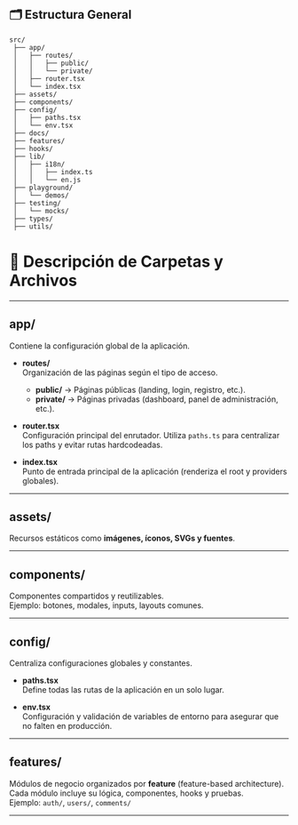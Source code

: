 ## 🗂️ Estructura General

```plaintext
src/
 ├── app/            
 │   ├── routes/     
 │   │   ├── public/     
 │   │   └── private/    
 │   ├── router.tsx      
 │   └── index.tsx       
 ├── assets/            
 ├── components/        
 ├── config/            
 │   ├── paths.tsx       
 │   └── env.tsx       
 ├── docs/         
 ├── features/          
 ├── hooks/             
 ├── lib/               
 │   ├── i18n/           
 │   │   ├── index.ts    
 │   │   └── en.js       
 ├── playground/         
 │   └── demos/          
 ├── testing/            
 │   └── mocks/          
 ├── types/             
 ├── utils/               
```

# 📁 Descripción de Carpetas y Archivos

---

## **app/**
Contiene la configuración global de la aplicación.

- **routes/**  
  Organización de las páginas según el tipo de acceso.
    - **public/** → Páginas públicas (landing, login, registro, etc.).
    - **private/** → Páginas privadas (dashboard, panel de administración, etc.).

- **router.tsx**  
  Configuración principal del enrutador. Utiliza `paths.ts` para centralizar los paths y evitar rutas hardcodeadas.

- **index.tsx**  
  Punto de entrada principal de la aplicación (renderiza el root y providers globales).

---

## **assets/**
Recursos estáticos como **imágenes, íconos, SVGs y fuentes**.

---

## **components/**
Componentes compartidos y reutilizables.  
Ejemplo: botones, modales, inputs, layouts comunes.

---

## **config/**
Centraliza configuraciones globales y constantes.

- **paths.tsx**  
  Define todas las rutas de la aplicación en un solo lugar.

- **env.tsx**  
  Configuración y validación de variables de entorno para asegurar que no falten en producción.

---

## **features/**
Módulos de negocio organizados por **feature** (feature-based architecture).  
Cada módulo incluye su lógica, componentes, hooks y pruebas.  
Ejemplo: `auth/`, `users/`, `comments/`

---
